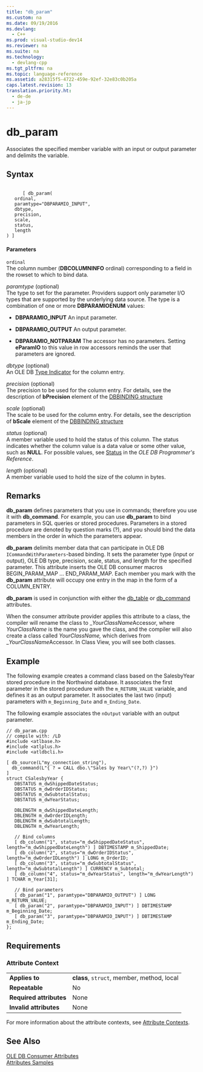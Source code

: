 ```yaml
---
title: "db_param"
ms.custom: na
ms.date: 09/19/2016
ms.devlang: 
  - C++
ms.prod: visual-studio-dev14
ms.reviewer: na
ms.suite: na
ms.technology: 
  - devlang-cpp
ms.tgt_pltfrm: na
ms.topic: language-reference
ms.assetid: a28315f5-4722-459e-92ef-32e83c0b205a
caps.latest.revision: 13
translation.priority.ht: 
  - de-de
  - ja-jp
---
```

# db_param
Associates the specified member variable with an input or output parameter and delimits the variable.  
  
## Syntax  
  
```  
  
      [ db_param(   
   ordinal,   
   paramtype="DBPARAMIO_INPUT",   
   dbtype,   
   precision,   
   scale,   
   status,   
   length  
) ]  
```  
  
#### Parameters  
 `ordinal`  
 The column number (**DBCOLUMNINFO** ordinal) corresponding to a field in the rowset to which to bind data.  
  
 *paramtype* (optional)  
 The type to set for the parameter. Providers support only parameter I/O types that are supported by the underlying data source. The type is a combination of one or more **DBPARAMIOENUM** values:  
  
-   **DBPARAMIO_INPUT** An input parameter.  
  
-   **DBPARAMIO_OUTPUT** An output parameter.  
  
-   **DBPARAMIO_NOTPARAM** The accessor has no parameters. Setting **eParamIO** to this value in row accessors reminds the user that parameters are ignored.  
  
 *dbtype* (optional)  
 An OLE DB [Type Indicator](https://msdn.microsoft.com/en-us/library/ms711251.aspx) for the column entry.  
  
 *precision* (optional)  
 The precision to be used for the column entry. For details, see the description of **bPrecision** element of the [DBBINDING structure](https://msdn.microsoft.com/en-us/library/ms716845.aspx)  
  
 *scale* (optional)  
 The scale to be used for the column entry. For details, see the description of **bScale** element of the [DBBINDING structure](https://msdn.microsoft.com/en-us/library/ms716845.aspx)  
  
 *status* (optional)  
 A member variable used to hold the status of this column. The status indicates whether the column value is a data value or some other value, such as **NULL**. For possible values, see [Status](https://msdn.microsoft.com/en-us/library/ms722617.aspx) in the *OLE DB Programmer's Reference*.  
  
 *length* (optional)  
 A member variable used to hold the size of the column in bytes.  
  
## Remarks  
 **db_param** defines parameters that you use in commands; therefore you use it with **db_command**. For example, you can use **db_param** to bind parameters in SQL queries or stored procedures. Parameters in a stored procedure are denoted by question marks (?), and you should bind the data members in the order in which the parameters appear.  
  
 **db_param** delimits member data that can participate in OLE DB `ICommandWithParameters`-based binding. It sets the parameter type (input or output), OLE DB type, precision, scale, status, and length for the specified parameter. This attribute inserts the OLE DB consumer macros BEGIN_PARAM_MAP ... END_PARAM_MAP. Each member you mark with the **db_param** attribute will occupy one entry in the map in the form of a COLUMN_ENTRY.  
  
 **db_param** is used in conjunction with either the [db_table](../vs140/db_table.md) or [db_command](../vs140/db_command.md) attributes.  
  
 When the consumer attribute provider applies this attribute to a class, the compiler will rename the class to _*YourClassName*Accessor, where *YourClassName* is the name you gave the class, and the compiler will also create a class called *YourClassName,* which derives from \_*YourClassName*Accessor.  In Class View, you will see both classes.  
  
## Example  
 The following example creates a command class based on the SalesbyYear stored procedure in the Northwind database. It associates the first parameter in the stored procedure with the `m_RETURN_VALUE` variable, and defines it as an output parameter. It associates the last two (input) parameters with `m_Beginning_Date` and `m_Ending_Date`.  
  
 The following example associates the `nOutput` variable with an output parameter.  
  
```  
// db_param.cpp  
// compile with: /LD  
#include <atlbase.h>  
#include <atlplus.h>  
#include <atldbcli.h>  
  
[ db_source(L"my_connection_string"),   
  db_command(L"{ ? = CALL dbo.\"Sales by Year\"(?,?) }")   
]  
struct CSalesbyYear {  
   DBSTATUS m_dwShippedDateStatus;  
   DBSTATUS m_dwOrderIDStatus;  
   DBSTATUS m_dwSubtotalStatus;  
   DBSTATUS m_dwYearStatus;  
  
   DBLENGTH m_dwShippedDateLength;  
   DBLENGTH m_dwOrderIDLength;  
   DBLENGTH m_dwSubtotalLength;  
   DBLENGTH m_dwYearLength;  
  
   // Bind columns  
   [ db_column("1", status="m_dwShippedDateStatus", length="m_dwShippedDateLength") ] DBTIMESTAMP m_ShippedDate;  
   [ db_column("2", status="m_dwOrderIDStatus", length="m_dwOrderIDLength") ] LONG m_OrderID;  
   [ db_column("3", status="m_dwSubtotalStatus", length="m_dwSubtotalLength") ] CURRENCY m_Subtotal;  
   [ db_column("4", status="m_dwYearStatus", length="m_dwYearLength") ] TCHAR m_Year[31];  
  
   // Bind parameters  
   [ db_param("1", paramtype="DBPARAMIO_OUTPUT") ] LONG m_RETURN_VALUE;  
   [ db_param("2", paramtype="DBPARAMIO_INPUT") ] DBTIMESTAMP m_Beginning_Date;  
   [ db_param("3", paramtype="DBPARAMIO_INPUT") ] DBTIMESTAMP m_Ending_Date;  
};  
```  
  
## Requirements  
  
### Attribute Context  
  
|||  
|-|-|  
|**Applies to**|**class**, `struct`, member, method, local|  
|**Repeatable**|No|  
|**Required attributes**|None|  
|**Invalid attributes**|None|  
  
 For more information about the attribute contexts, see [Attribute Contexts](../vs140/Attribute-Contexts.md).  
  
## See Also  
 [OLE DB Consumer Attributes](../vs140/OLE-DB-Consumer-Attributes.md)   
 [Attributes Samples](assetId:///558ebdb2-082f-44dc-b442-d8d33bf7bdb8)